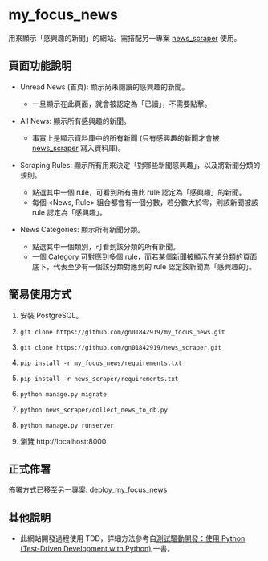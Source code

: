 # my_focus_news

用來顯示「感興趣的新聞」的網站。需搭配另一專案 [news_scraper](https://github.com/gn01842919/news_scraper) 使用。


## 頁面功能說明

- Unread News (首頁): 顯示尚未閱讀的感興趣的新聞。
  - 一旦顯示在此頁面，就會被認定為「已讀」，不需要點擊。

- All News: 顯示所有感興趣的新聞。
  - 事實上是顯示資料庫中的所有新聞 (只有感興趣的新聞才會被 [news_scraper](https://github.com/gn01842919/news_scraper) 寫入資料庫)。

- Scraping Rules: 顯示所有用來決定「對哪些新聞感興趣」，以及將新聞分類的規則。
  - 點選其中一個 rule，可看到所有由此 rule 認定為「感興趣」的新聞。
  - 每個 <News, Rule> 組合都會有一個分數，若分數大於零，則該新聞被該 rule 認定為「感興趣」。

- News Categories: 顯示所有新聞分類。
  - 點選其中一個類別，可看到該分類的所有新聞。
  - 一個 Category 可對應到多個 rule，而若某個新聞被顯示在某分類的頁面底下，代表至少有一個該分類對應到的 rule 認定該新聞為「感興趣的」。


## 簡易使用方式

1. 安裝 PostgreSQL。

2. `git clone https://github.com/gn01842919/my_focus_news.git`

3. `git clone https://github.com/gn01842919/news_scraper.git`

4. `pip install -r my_focus_news/requirements.txt`

5. `pip install -r news_scraper/requirements.txt`

6. `python manage.py migrate`

7. `python news_scraper/collect_news_to_db.py`

8. `python manage.py runserver`

9. 瀏覽 http://localhost:8000


## 正式佈署

佈署方式已移至另一專案: [deploy_my_focus_news](https://github.com/gn01842919/deploy_my_focus_news)


## 其他說明

- 此網站開發過程使用 TDD，詳細方法參考自[測試驅動開發：使用 Python (Test-Driven Development with Python)](https://www.tenlong.com.tw/products/9789864760244) 一書。
